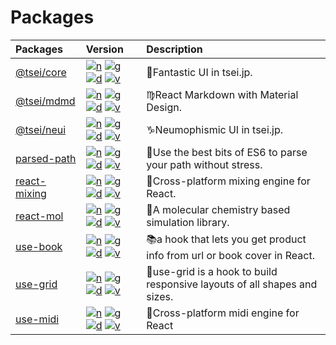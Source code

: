# Packages

|__Packages__|__Version__|__Description__|
|:-|:-|:-|
| [@tsei/core](core) | [![n][n]][n🌌] [![g][g]][g🌌] [![d][d]][d🌌] [![v][v🌌]][t🌌] | 🌌Fantastic UI in tsei.jp.|
| [@tsei/mdmd](mdmd) | [![n][n]][n♍] [![g][g]][g♍] [![d][d]][d♍] [![v][v♍]][t♍] | ♍React Ⅿarkⅾown with Ⅿaterial Ⅾesign.|
| [@tsei/neui](neui) | [![n][n]][n♑] [![g][g]][g♑] [![d][d]][d♑] [![v][v♑]][t♑] | ♑Neumophismic UI in tsei.jp.|
| [parsed-path](parsed-path) | [![n][n]][n👋] [![g][g]][g👋] [![d][d]][d👋] [![v][v👋]][t👋] | 👋Use the best bits of ES6 to parse your path without stress.|
| [react-mixing](react-mixing) | [![n][n]][n🍭] [![g][g]][g🍭] [![d][d]][d🍭] [![v][v🍭]][t🍭] | 🍭Cross-platform mixing engine for React.|
| [react-mol](react-mol) | [![n][n]][n🍡] [![g][g]][g🍡] [![d][d]][d🍡] [![v][v🍡]][t🍡] | 🍡A molecular chemistry based simulation library.|
| [use-book](use-book) | [![n][n]][n📚] [![g][g]][g📚] [![d][d]][d📚] [![v][v📚]][t📚] | 📚a hook that lets you get product info from url or book cover in React.|
| [use-grid](use-grid) | [![n][n]][n🤏] [![g][g]][g🤏] [![d][d]][d🤏] [![v][v🤏]][t🤏] | 🤏use-grid is a hook to build responsive layouts of all shapes and sizes.|
| [use-midi](use-midi) | [![n][n]][n🖖] [![g][g]][g🖖] [![d][d]][d🖖] [![v][v🖖]][t🖖] | 🖖Cross-platform midi engine for React|



[n]: https://api.iconify.design/cib:npm.svg
[g]: https://api.iconify.design/cib:github.svg
[d]: https://api.iconify.design/akar-icons:link-on.svg

[n🌌]: https://www.npmjs.com/package/@tsei/core
[n♍]: https://www.npmjs.com/package/@tsei/mdmd
[n♑]: https://www.npmjs.com/package/@tsei/neui
[n🍭]: https://www.npmjs.com/package/react-mixing
[n🍡]: https://www.npmjs.com/package/react-mol
[n👋]: https://www.npmjs.com/package/parsed-path
[n📚]: https://www.npmjs.com/package/use-book
[n🤏]: https://www.npmjs.com/package/use-grid
[n🖖]: https://www.npmjs.com/package/use-midi

[g🌌]: https:/github.com/tseijp/core
[g♍]: https:/github.com/tseijp/mdmd
[g♑]: https:/github.com/tseijp/neui
[g🍭]: https:/github.com/tseijp/react-mixing
[g🍡]: https:/github.com/tseijp/react-mol
[g👋]: https:/github.com/tseijp/parsed-path
[g📚]: https:/github.com/tseijp/use-book
[g🤏]: https:/github.com/tseijp/use-grid
[g🖖]: https:/github.com/tseijp/use-midi

[d🌌]: https:/tseijp.github.io/core
[d♍]: https:/tseijp.github.io/mdmd
[d♑]: https:/tseijp.github.io/neui
[d🍭]: https:/tseijp.github.io/react-mixing
[d🍡]: https:/tseijp.github.io/react-mol
[d👋]: https:/tseijp.github.io/parsed-path
[d📚]: https:/tseijp.github.io/use-book
[d🤏]: https:/tseijp.github.io/use-grid
[d🖖]: https:/tseijp.github.io/use-midi

[v🌌]: https://img.shields.io/npm/v/@tsei/core.svg?style=flat&colorA=000&colorB=000
[v♍]: https://img.shields.io/npm/v/@tsei/mdmd.svg?style=flat&colorA=000&colorB=000
[v♑]: https://img.shields.io/npm/v/@tsei/neui.svg?style=flat&colorA=000&colorB=000
[v🍭]: https://img.shields.io/npm/v/react-mixing.svg?style=flat&colorA=000&colorB=000
[v🍡]: https://img.shields.io/npm/v/react-mol.svg?style=flat&colorA=000&colorB=000
[v👋]: https://img.shields.io/npm/v/parsed-path.svg?style=flat&colorA=000&colorB=000
[v📚]: https://img.shields.io/npm/v/use-book.svg?style=flat&colorA=000&colorB=000
[v🤏]: https://img.shields.io/npm/v/use-grid.svg?style=flat&colorA=000&colorB=000
[v🖖]: https://img.shields.io/npm/v/use-midi.svg?style=flat&colorA=000&colorB=000



[m🌌]: https://img.shields.io/npm/dm/@tsei/core.svg?style=flat&colorA=000&colorB=000
[m♍]: https://img.shields.io/npm/dm/@tsei/mdmd.svg?style=flat&colorA=000&colorB=000
[m♑]: https://img.shields.io/npm/dm/@tsei/neui.svg?style=flat&colorA=000&colorB=000
[m🍭]: https://img.shields.io/npm/dm/react-mixing.svg?style=flat&colorA=000&colorB=000
[m🍡]: https://img.shields.io/npm/dm/react-mol.svg?style=flat&colorA=000&colorB=000
[m👋]: https://img.shields.io/npm/dm/parsed-path.svg?style=flat&colorA=000&colorB=000
[m📚]: https://img.shields.io/npm/dm/use-book.svg?style=flat&colorA=000&colorB=000
[m🤏]: https://img.shields.io/npm/dm/use-grid.svg?style=flat&colorA=000&colorB=000
[m🖖]: https://img.shields.io/npm/dm/use-midi.svg?style=flat&colorA=000&colorB=000

[t🌌]: https://www.npmtrends.com/@tsei/core
[t♍]: https://www.npmtrends.com/@tsei/mdmd
[t♑]: https://www.npmtrends.com/@tsei/neui
[t🍭]: https://www.npmtrends.com/react-mixing
[t🍡]: https://www.npmtrends.com/react-mol
[t👋]: https://www.npmtrends.com/parsed-path
[t📚]: https://www.npmtrends.com/use-book
[t🤏]: https://www.npmtrends.com/use-grid
[t🖖]: https://www.npmtrends.com/use-midi
